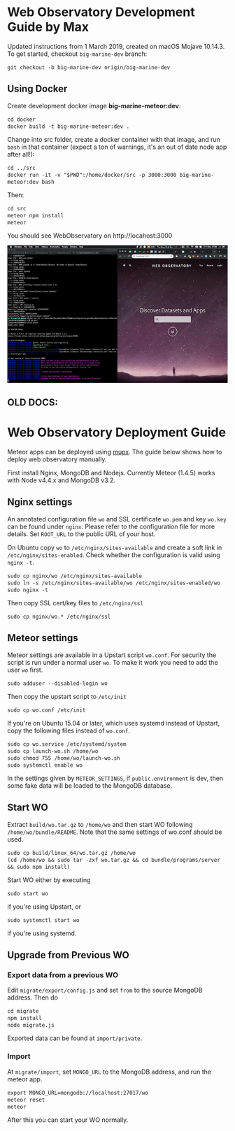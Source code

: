 # Web Observatory Development Guide by Max

Updated instructions from 1 March 2019, created on macOS Mojave 10.14.3. To get started, checkout `big-marine-dev` branch:
                                                                                         
    git checkout -b big-marine-dev origin/big-marine-dev

## Using Docker


Create development docker image **big-marine-meteor:dev**:

    cd docker
    docker build -t big-marine-meteor:dev .     

Change into src folder, create a docker container with that image, and run `bash` in that container (expect a ton of warnings, it's an out of date node app after all!):

    cd ../src
    docker run -it -v "$PWD":/home/docker/src -p 3000:3000 big-marine-meteor:dev bash
    
Then:

    cd src
    meteor npm install
    meteor
    
You should see WebObservatory on http://locahost:3000

![wo-dev](docs/wo-dev-screenshot.png)

## OLD DOCS:

# Web Observatory Deployment Guide

Meteor apps can be deployed using [mupx](https://github.com/arunoda/meteor-up/tree/mupx). The guide below shows how to deploy web observatory manually.

First install Nginx, MongoDB and Nodejs. Currently Meteor (1.4.5) works with Node v4.4.x and MongoDB v3.2.

## Nginx settings

An annotated configuration file `wo` and SSL certificate `wo.pem` and key `wo.key` can be found under `nginx`. Please refer to the configuration file for more details. Set `ROOT_URL` to the public URL of your host.

On Ubuntu copy `wo` to `/etc/nginx/sites-available` and create a soft link in `/etc/nginx/sites-enabled`. Check whether the configuration is valid using `nginx -t`.

    sudo cp nginx/wo /etc/nginx/sites-available
    sudo ln -s /etc/nginx/sites-available/wo /etc/nginx/sites-enabled/wo
    sudo nginx -t

Then copy SSL cert/key files to `/etc/nginx/ssl`

    sudo cp nginx/wo.* /etc/nginx/ssl

## Meteor settings

Meteor settings are available in a Upstart script `wo.conf`. For security the script is run under a normal user `wo`. To make it work you need to add the user `wo` first.

    sudo adduser --disabled-login wo

Then copy the upstart script to `/etc/init`

    sudo cp wo.conf /etc/init

If you're on Ubuntu 15.04 or later, which uses systemd instead of Upstart, copy the following files instead of `wo.conf`.

    sudo cp wo.service /etc/systemd/system
    sudo cp launch-wo.sh /home/wo
    sudo chmod 755 /home/wo/launch-wo.sh
    sudo systemctl enable wo

In the settings given by `METEOR_SETTINGS`, if `public.environment` is dev, then some fake data will be loaded to the MongoDB database.

## Start WO

Extract `build/wo.tar.gz` to `/home/wo` and then start WO following `/home/wo/bundle/README`. Note that the same settings of wo.conf should be used.

    sudo cp build/linux_64/wo.tar.gz /home/wo
    (cd /home/wo && sudo tar -zxf wo.tar.gz && cd bundle/programs/server && sudo npm install)
    
Start WO either by executing 
    
    sudo start wo

if you're using Upstart, or

    sudo systemctl start wo

if you're using systemd.

## Upgrade from Previous WO

### Export data from a previous WO

Edit `migrate/export/config.js` and set `from` to the source MongoDB address. Then do

    cd migrate
    npm install
    node migrate.js

Exported data can be found at `import/private`.

### Import

At `migrate/import`, set `MONGO_URL` to the MongoDB address, and run the meteor app.

    export MONGO_URL=mongodb://localhost:27017/wo
    meteor reset
    meteor

After this you can start your WO normally.
